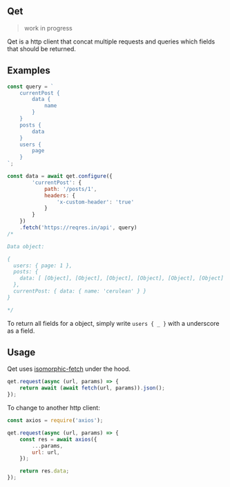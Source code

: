 ## Qet

> work in progress

Qet is a http client that concat multiple requests and queries which fields that should be returned.

## Examples

```js
const query = `
    currentPost {
        data {
            name
        }
    }
    posts {
        data
    }
    users {
        page
    }
`;

const data = await qet.configure({
        'currentPost': {
            path: '/posts/1',
            headers: {
                'x-custom-header': 'true'
            }
        }
    })
    .fetch('https://reqres.in/api', query)
/*

Data object:

{
  users: { page: 1 },
  posts: {
    data: [ [Object], [Object], [Object], [Object], [Object], [Object] ]
  },
  currentPost: { data: { name: 'cerulean' } }
}

*/
```

To return all fields for a object, simply write `users { _ }` with a underscore as a field.

## Usage

Qet uses [isomorphic-fetch](https://www.npmjs.com/package/isomorphic-fetch) under the hood.

```js
qet.request(async (url, params) => {
    return await (await fetch(url, params)).json();
});
```

To change to another http client:

```js
const axios = require('axios');

qet.request(async (url, params) => {
    const res = await axios({
        ...params,
        url: url,
    });

    return res.data;
});
```
